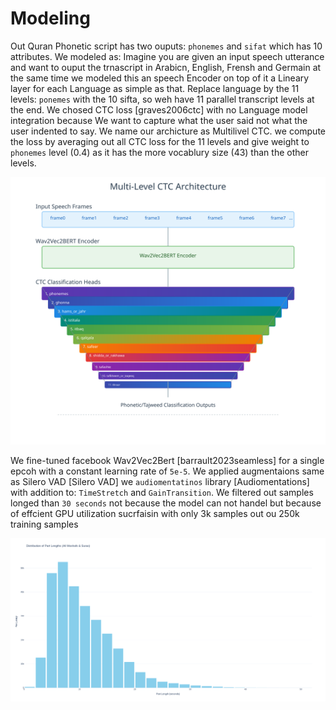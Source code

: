 # Modeling

Out Quran Phonetic script has two ouputs: `phonemes` and `sifat` which has 10 attributes. We modeled as: Imagine you are given an input speech utterance and want to ouput the trnascript in Arabicn, English, Frensh and Germain at the same time we modeled this an speech Encoder on top of it a Lineary layer for each Language as simple as that. Replace language by the 11 levels: `ponemes` with the 10 sifta, so weh have 11 parallel transcript levels at the end. We chosed CTC loss [graves2006ctc] with no Language model integration because We want to capture what the user said not what the user indented to say. We name our archicture as Multilivel CTC. we compute the loss by averaging out all CTC loss for the 11 levels and give weight to `phonemes` level (0.4) as it has the more vocablury size (43) than the other levels.

![Multi-level CTC loss Architecture composed of 11 Heads for every levevl and CTC loss for eveyr level with weighted average loss](./figures/mutli-level-ctc.svg)

We fine-tuned facebook Wav2Vec2Bert [barrault2023seamless] for a single epcoh with a constant learning rate of `5e-5`. We applied augmentaions same as Silero VAD [Silero VAD] we `audiomentatinos` library [Audiomentations] with addition to: `TimeStretch` and `GainTransition`. We filtered out samples longed than `30 seconds` not because the model can not handel but because of effcient GPU utilization sucrfaisin with only 3k samples out ou 250k training samples 

![Recitations lenths in seocns for the whole dataset](./figures/audio-lens.png)
